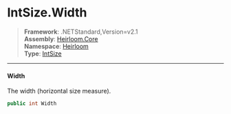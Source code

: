 # IntSize.Width

> **Framework**: .NETStandard,Version=v2.1  
> **Assembly**: [Heirloom.Core][0]  
> **Namespace**: [Heirloom][0]  
> **Type**: [IntSize][1]

--------------------------------------------------------------------------------

#### Width

The width (horizontal size measure).

```cs
public int Width
```

[0]: ../Heirloom.Core.md
[1]: Heirloom.IntSize.md

